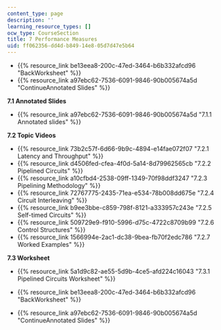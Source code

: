 ```yaml
---
content_type: page
description: ''
learning_resource_types: []
ocw_type: CourseSection
title: 7 Performance Measures
uid: ff062356-dd4d-b849-14e8-05d7d47e5b64
---
```


*   {{% resource_link be13eea8-200c-47ed-3464-b6b332afcd96 "BackWorksheet" %}}
*   {{% resource_link a97ebc62-7536-6091-9846-90b005674a5d "ContinueAnnotated Slides" %}}

**7.1 Annotated Slides**

*   {{% resource_link a97ebc62-7536-6091-9846-90b005674a5d "7.1.1 Annotated slides" %}}

**7.2 Topic Videos**

*   {{% resource_link 73b2c57f-6d66-9b9c-4894-e14fae072f07 "7.2.1 Latency and Throughput" %}}
*   {{% resource_link d4506fed-cfea-4f0d-5a14-8d79962565cb "7.2.2 Pipelined Circuits" %}}
*   {{% resource_link a10cfbd4-2538-09ff-1349-70f98ddf3247 "7.2.3 Pipelining Methodology" %}}
*   {{% resource_link 72767775-2435-71ea-e534-78b008dd675e "7.2.4 Circuit Interleaving" %}}
*   {{% resource_link b9ee3bbe-c859-798f-8121-a333957c243e "7.2.5 Self-timed Circuits" %}}
*   {{% resource_link 509729e9-f910-5996-d75c-4722c8709b99 "7.2.6 Control Structures" %}}
*   {{% resource_link 1566994e-2ac1-dc38-9bea-fb70f2edc786 "7.2.7 Worked Examples" %}}

**7.3 Worksheet**

*   {{% resource_link 5a1d9c82-ae55-5d9b-4ce5-afd224c16043 "7.3.1 Pipelined Circuits Worksheet" %}}

*   {{% resource_link be13eea8-200c-47ed-3464-b6b332afcd96 "BackWorksheet" %}}
*   {{% resource_link a97ebc62-7536-6091-9846-90b005674a5d "ContinueAnnotated Slides" %}}